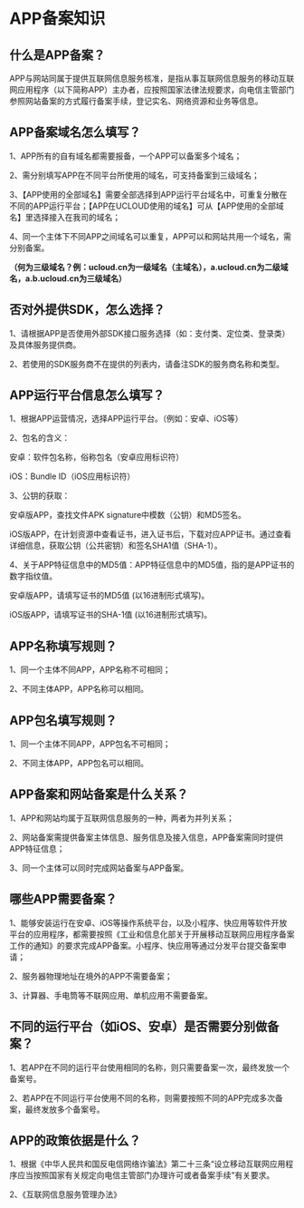 # APP备案知识



## 什么是APP备案？

APP与网站同属于提供互联网信息服务核准，是指从事互联网信息服务的移动互联网应用程序（以下简称APP）主办者，应按照国家法律法规要求，向电信主管部门参照网站备案的方式履行备案手续，登记实名、网络资源和业务等信息。



## APP备案域名怎么填写？

1、APP所有的自有域名都需要报备，一个APP可以备案多个域名；

2、需分别填写APP在不同平台所使用的域名，可支持备案到三级域名；

3、【APP使用的全部域名】需要全部选择到APP运行平台域名中，可重复分散在不同的APP运行平台；【APP在UCLOUD使用的域名】可从【APP使用的全部域名】里选择接入在我司的域名；

4、同一个主体下不同APP之间域名可以重复，APP可以和网站共用一个域名，需分别备案。

**（何为三级域名？例：ucloud.cn为一级域名（主域名），a.ucloud.cn为二级域名，a.b.ucloud.cn为三级域名）**



## 否对外提供SDK，怎么选择？

1、请根据APP是否使用外部SDK接口服务选择（如：支付类、定位类、登录类）及具体服务提供商。

2、若使用的SDK服务商不在提供的列表内，请备注SDK的服务商名称和类型。



## APP运行平台信息怎么填写？

1、根据APP运营情况，选择APP运行平台。（例如：安卓、iOS等）

2、包名的含义：

安卓：软件包名称，俗称包名（安卓应用标识符）

iOS：Bundle ID（iOS应用标识符）

3、公钥的获取：

安卓版APP，查找文件APK signature中模数（公钥）和MD5签名。

iOS版APP，在计划资源中查看证书，进入证书后，下载对应APP证书。通过查看详细信息，获取公钥（公共密钥）和签名SHA1值（SHA-1）。

4、关于APP特征信息中的MD5值：APP特征信息中的MD5值，指的是APP证书的数字指纹值。

安卓版APP，请填写证书的MD5值 (以16进制形式填写)。

iOS版APP，请填写证书的SHA-1值 (以16进制形式填写)。



## APP名称填写规则？

1、同一个主体不同APP，APP名称不可相同；

2、不同主体APP，APP名称可以相同。



## APP包名填写规则？

1、同一个主体不同APP，APP包名不可相同；

2、不同主体APP，APP包名可以相同。



## APP备案和网站备案是什么关系？

1、APP和网站均属于互联网信息服务的一种，两者为并列关系；

2、网站备案需提供备案主体信息、服务信息及接入信息，APP备案需同时提供APP特征信息；

3、同一个主体可以同时完成网站备案与APP备案。



## 哪些APP需要备案？

1、能够安装运行在安卓、iOS等操作系统平台，以及小程序、快应用等软件开放平台的应用程序，都需要按照《工业和信息化部关于开展移动互联网应用程序备案工作的通知》的要求完成APP备案。小程序、快应用等通过分发平台提交备案申请；

2、服务器物理地址在境外的APP不需要备案；

3、计算器、手电筒等不联网应用、单机应用不需要备案。



## 不同的运行平台（如iOS、安卓）是否需要分别做备案？

1、若APP在不同的运行平台使用相同的名称，则只需要备案一次，最终发放一个备案号。

2、若APP在不同运行平台使用不同的名称，则需要按照不同的APP完成多次备案，最终发放多个备案号。



## APP的政策依据是什么？

1、根据《中华人民共和国反电信网络诈骗法》第二十三条“设立移动互联网应用程序应当按照国家有关规定向电信主管部门办理许可或者备案手续”有关要求。

2、《互联网信息服务管理办法》



